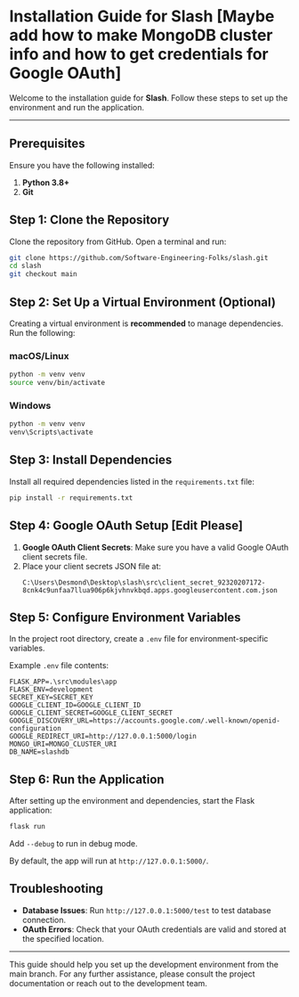
# Installation Guide for Slash [Maybe add how to make MongoDB cluster info and how to get credentials for Google OAuth]

Welcome to the installation guide for **Slash**. Follow these steps to set up the environment and run the application.

---

## Prerequisites

Ensure you have the following installed:

1. **Python 3.8+**
2. **Git**

## Step 1: Clone the Repository

Clone the repository from GitHub. Open a terminal and run:

```bash
git clone https://github.com/Software-Engineering-Folks/slash.git
cd slash
git checkout main
```

## Step 2: Set Up a Virtual Environment (Optional)

Creating a virtual environment is **recommended** to manage dependencies. Run the following:

### macOS/Linux
```bash
python -m venv venv
source venv/bin/activate
```

### Windows
```bash
python -m venv venv
venv\Scripts\activate
```

## Step 3: Install Dependencies

Install all required dependencies listed in the `requirements.txt` file:

```bash
pip install -r requirements.txt
```

## Step 4: Google OAuth Setup [Edit Please]

1. **Google OAuth Client Secrets**: Make sure you have a valid Google OAuth client secrets file.
2. Place your client secrets JSON file at:
   ```
   C:\Users\Desmond\Desktop\slash\src\client_secret_92320207172-8cnk4c9unfaa7llua906p6kjvhnvkbqd.apps.googleusercontent.com.json
   ```

## Step 5: Configure Environment Variables

In the project root directory, create a `.env` file for environment-specific variables.

Example `.env` file contents:

```plaintext
FLASK_APP=.\src\modules\app 
FLASK_ENV=development
SECRET_KEY=SECRET_KEY
GOOGLE_CLIENT_ID=GOOGLE_CLIENT_ID
GOOGLE_CLIENT_SECRET=GOOGLE_CLIENT_SECRET
GOOGLE_DISCOVERY_URL=https://accounts.google.com/.well-known/openid-configuration
GOOGLE_REDIRECT_URI=http://127.0.0.1:5000/login
MONGO_URI=MONGO_CLUSTER_URI
DB_NAME=slashdb
```

## Step 6: Run the Application

After setting up the environment and dependencies, start the Flask application:

```bash
flask run
```
Add ```--debug``` to run in debug mode.

By default, the app will run at `http://127.0.0.1:5000/`.

## Troubleshooting

- **Database Issues**: Run `http://127.0.0.1:5000/test` to test database connection.
- **OAuth Errors**: Check that your OAuth credentials are valid and stored at the specified location.

---

This guide should help you set up the development environment from the main branch. For any further assistance, please consult the project documentation or reach out to the development team.
